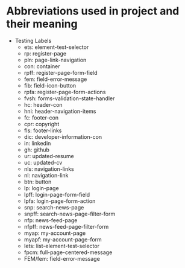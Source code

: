 # Abbreviations used in project and their meaning

- Testing Labels
  - ets: element-test-selector
  - rp: register-page
  - pln: page-link-navigation
  - con: container
  - rpff: register-page-form-field
  - fem: field-error-message
  - fib: field-icon-button
  - rpfa: register-page-form-actions
  - fvsh: forms-validation-state-handler
  - hc: header-con
  - hni: header-navigation-items
  - fc: footer-con
  - cpr: copyright
  - fls: footer-links
  - dic: developer-information-con
  - in: linkedin
  - gh: github
  - ur: updated-resume
  - uc: updated-cv
  - nls: navigation-links
  - nl: navigation-link
  - btn: button
  - lp: login-page
  - lpff: login-page-form-field
  - lpfa: login-page-form-action
  - snp: search-news-page
  - snpff: search-news-page-filter-form
  - nfp: news-feed-page
  - nfpff: news-feed-page-filter-form
  - myap: my-account-page
  - myapf: my-account-page-form
  - lets: list-element-test-selector
  - fpcm: full-page-centered-message
  - FEM/fem: field-error-message
